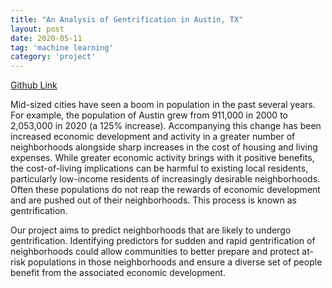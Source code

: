 ```yaml
---
title: "An Analysis of Gentrification in Austin, TX"
layout: post
date: 2020-05-11
tag: 'machine learning'
category: 'project'
---
```

[Github Link](https://github.com/acrucetta/austin_gentrification)

Mid-sized cities have seen a boom in population in the past several years. For example, the population of Austin grew from 911,000 in 2000 to 2,053,000 in 2020 (a 125% increase). Accompanying this change has been increased economic development and activity in a greater number of neighborhoods alongside sharp increases in the cost of housing and living expenses. While greater economic activity brings with it positive benefits, the cost-of-living implications can be harmful to existing local residents, particularly low-income residents of increasingly desirable neighborhoods. Often these populations do not reap the rewards of economic development and are pushed out of their neighborhoods. This process is known as gentrification.
 
Our project aims to predict neighborhoods that are likely to undergo gentrification. Identifying predictors for sudden and rapid gentrification of neighborhoods could allow communities to better prepare and protect at-risk populations in those neighborhoods and ensure a diverse set of people benefit from the associated economic development. 
